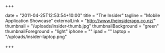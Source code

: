 +++

date = "2011-04-25T12:53:54+10:00"
title = "The Insider"
tagline = "Mobile Application Showcase"
externalLink = "http://www.theinsiderapp.co.nz/"
thumbnail = "/uploads/insider-thumb.jpg"
thumbnailBackground = "green"
thumbnailForeground = "light"
iphone = ""
ipad = ""
laptop = "/uploads/insider-laptop.png"

+++
